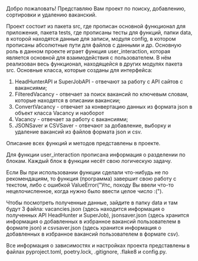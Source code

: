 Добро пожаловать! Представляю Вам проект по поиску, добавлению, сортировки и удалению ваканский. 

Проект состоит из пакета src, где прописан основной функционал для приложения, пакета tests, где прописаны тесты для функций, папки data, в которой находятся данные для записи, модуля config, в котором прописаны абсолютные пути для файлов с данными и др.
Основную роль в данном проекте играет функция user_interaction, которая является основной для взаимодействия с пользователем. В нём реализован весь функционал, находящейся в других модулях пакета src.
Основные класса, которые созданы для интерфейса: 
1. HeadHunterAPI и SuperJobAPI - отвечают за работу с API сайтов с вакансиями;
2. FilteredVacancy - отвечает за поиск вакансий по ключевым словам, которые находятся в описании вакансии;
3. ConvertVacancy - отвечает за конвертацию данных из формата json в объект класса Vacancy и наоборот
4. Vacancy - отвечает за работу с вакансиями;
5. JSONSaver и CSVSaver - отвечают за добавление, выборку и удаление вакансий из файлов формата json и csv.

Описание всех функций и методов представлены в проекте.

Для функции user_interaction прописана информация о разделении по блокам. Каждый блок в функции несёт свою логическую задачу.

Если Вы при использовании функции сделали что-нибудь не по рекомендациям, то функция (программа) завершит свою работу с текстом, либо с ошибкой ValueError("Упс, походу Вы ввели что-то нецелочисленное, когда нужно было ввести целое число :(").

Чтобы посмотреть полученные данные, зайдите в папку data и там будут 3 файла: vacancies.json (здесь находится информация о полученных API HeadHunter и SuperJob), jsonsaver.json (здесь хранится информация о добавленных в избранное вакансий пользователем в формате json) и csvsaver.json (здесь хранится информация о добавленных в избранное вакансий пользователем в формате csv).

Все информация о зависимостях и настройках проекта представлены в файлах pyproject.toml, poetry.lock, .gitignore, .flake8 и config.py.
